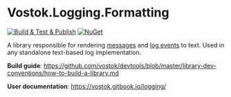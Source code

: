 # Vostok.Logging.Formatting

[![Build & Test & Publish](https://github.com/vostok/logging.formatting/actions/workflows/ci.yml/badge.svg)](https://github.com/vostok/logging.formatting/actions/workflows/ci.yml)
[![NuGet](https://img.shields.io/nuget/v/Vostok.Logging.Formatting.svg)](https://www.nuget.org/packages/Vostok.Logging.Formatting/)

A library responsible for rendering [messages](Vostok.Logging.Formatting/LogMessageFormatter.cs) and [log events](Vostok.Logging.Formatting/LogEventFormatter.cs) to text. Used in any standalone text-based log implementation.

**Build guide**: https://github.com/vostok/devtools/blob/master/library-dev-conventions/how-to-build-a-library.md

**User documentation**: https://vostok.gitbook.io/logging/
